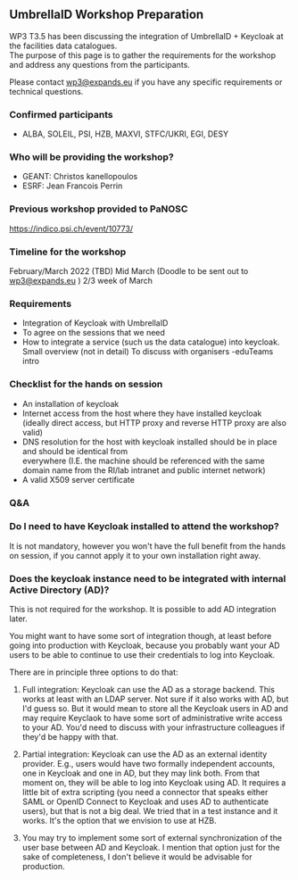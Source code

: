 ## UmbrellaID Workshop Preparation

WP3 T3.5 has been discussing the integration of UmbrellaID + Keycloak at the facilities
data catalogues.  
The purpose of this page is to gather the requirements for the workshop and address 
any questions from the participants. 

Please contact wp3@expands.eu if you have any specific requirements or technical questions.

### Confirmed participants
- ALBA, SOLEIL, PSI, HZB, MAXVI, STFC/UKRI, EGI, DESY

### Who will be providing the workshop?
- GEANT: Christos kanellopoulos
- ESRF: Jean Francois Perrin

### Previous workshop provided to PaNOSC
https://indico.psi.ch/event/10773/

### Timeline for the workshop 
February/March 2022 (TBD)
Mid March (Doodle to be sent out to wp3@expands.eu ) 2/3 week of March 

### Requirements

- Integration of Keycloak with UmbrellaID 
- To agree on the sessions that we need 
- How to integrate a service (such us the data catalogue) into keycloak. Small overview (not in detail) To discuss with organisers
-eduTeams intro 

### Checklist for the hands on session 
 
- An installation of keycloak
- Internet access from the host where they have installed keycloak (ideally direct access, but HTTP
  proxy and reverse HTTP proxy are also valid)
- DNS resolution for the host with keycloak installed should be in place and should be identical from   
  everywhere  (I.E. the machine should be referenced with the same domain name from the RI/lab intranet 
  and public internet network)
- A valid X509 server certificate

### Q&A

### Do I need to have Keycloak installed to attend the workshop?
It is not mandatory, however you won't have the full benefit from the hands on session, if you cannot apply it to your own installation right away.

### Does the keycloak instance need to be integrated with internal Active Directory (AD)?

This is not required for the workshop. It is possible to add AD integration later.

You might want to have some sort of integration though, at least before going into production with Keycloak,
because you probably want your AD users to be able to continue to use their credentials to log into Keycloak. 

There are in principle three options to do that:

1. Full integration: Keycloak can use the AD as a storage backend.
   This works at least with an LDAP server.  Not sure if it also works with AD, but I'd guess so.
   But it would mean to store all the Keycloak users in AD and may require Keyclaok to have some sort of
   administrative write access to your AD.  You'd need to discuss with your infrastructure colleagues if
   they'd be happy with that.

2. Partial integration: Keycloak can use the AD as an external identity provider. 
   E.g., users would have two formally independent accounts, one in Keycloak and one in AD,
   but they may link both.
   From that moment on, they will be able to log into Keycloak using AD.
   It requires a little bit of extra scripting (you need a connector that speaks either SAML or OpenID
   Connect to Keycloak and uses AD to authenticate users), but that is not a big deal.  We
   tried that in a test instance and it works.  It's the option that we envision to use at HZB.

3. You may try to implement some sort of external synchronization of the user base between AD and Keycloak.
   I mention that option just for the sake of completeness, I don't believe it would be advisable
   for production.

